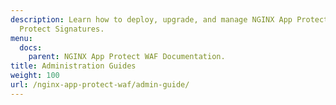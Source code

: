 ```yaml
---
description: Learn how to deploy, upgrade, and manage NGINX App Protect WAF and App
  Protect Signatures.
menu:
  docs:
    parent: NGINX App Protect WAF Documentation.
title: Administration Guides
weight: 100
url: /nginx-app-protect-waf/admin-guide/
---
```

